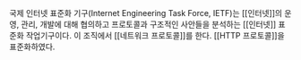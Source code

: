 국제 인터넷 표준화 기구(Internet Engineering Task Force, IETF)는 [[인터넷]]의 운영, 관리, 개발에 대해 협의하고 프로토콜과 구조적인 사안들을  분석하는 [[인터넷]] 표준화 작업기구이다. 이 조직에서 [[네트워크 프로토콜]]를 한다. [[HTTP 프로토콜]]을 표준화하였다.